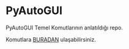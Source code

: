 # PyAutoGUI
PyAutoGUI Temel Komutlarının anlatıldığı repo.

Komutlara [BURADAN](PyAutoGUI_temel_komutlari.md) ulaşabilirsiniz.

